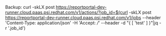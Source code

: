 Backup:
curl -skLX post https://reportportal-dev-runner.cloud.paas.psi.redhat.com/v1/actions/?job_id=$(curl -skLX post https://reportportal-dev-runner.cloud.paas.psi.redhat.com/v1/jobs --header 'Content-Type: application/json' -H 'Accept: */*' --header  -d "{ [ 'test' ] }"|jq -r '.job_id')